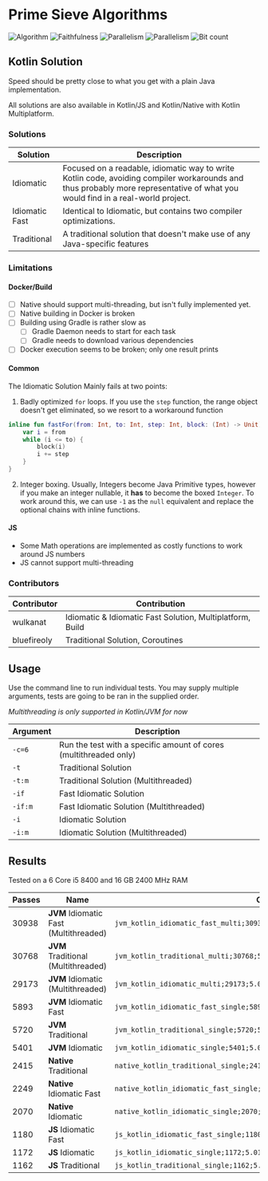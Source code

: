 # Prime Sieve Algorithms
![Algorithm](https://img.shields.io/badge/Algorithm-base-green)
![Faithfulness](https://img.shields.io/badge/Faithful-yes-green)
![Parallelism](https://img.shields.io/badge/Parallel-yes-green)
![Parallelism](https://img.shields.io/badge/Parallel-no-green)
![Bit count](https://img.shields.io/badge/Bits-unknown-yellowgreen)

## Kotlin Solution

Speed should be pretty close to what you get with a plain Java implementation.

All solutions are also available in Kotlin/JS and Kotlin/Native with Kotlin Multiplatform.

### Solutions

| Solution | Description |
| ------ | ------- |
| Idiomatic | Focused on a readable, idiomatic way to write Kotlin code, avoiding compiler workarounds and thus probably more representative of what you would find in a real-world project.
| Idiomatic Fast | Identical to Idiomatic, but contains two compiler optimizations. |
| Traditional | A traditional solution that doesn't make use of any Java-specific features |

### Limitations

#### Docker/Build

* [ ] Native should support multi-threading, but isn't fully implemented yet.
* [ ] Native building in Docker is broken
* [ ] Building using Gradle is rather slow as
   - [ ] Gradle Daemon needs to start for each task
   - [ ] Gradle needs to download various dependencies
* [ ] Docker execution seems to be broken; only one result prints

#### Common
The Idiomatic Solution Mainly fails at two points:
1. Badly optimized `for` loops. If you use the `step` function, the range object doesn't get eliminated, so we resort
   to a workaround function
```kotlin
inline fun fastFor(from: Int, to: Int, step: Int, block: (Int) -> Unit) {
    var i = from
    while (i <= to) {
        block(i)
        i += step
    }
}
```
2. Integer boxing. Usually, Integers become Java Primitive types, however if you make an integer nullable,
   it **has** to become the boxed `Integer`. To work around this, we can use `-1` as the `null` equivalent and replace
   the optional chains with inline functions.

#### JS
* Some Math operations are implemented as costly functions to work around JS numbers
* JS cannot support multi-threading

### Contributors

| Contributor | Contribution |
----- |---------
| wulkanat | Idiomatic & Idiomatic Fast Solution, Multiplatform, Build |
| bluefireoly | Traditional Solution, Coroutines |

## Usage

Use the command line to run individual tests.
You may supply multiple arguments, tests are going to be ran in the supplied order.

*Multithreading is only supported in Kotlin/JVM for now*

| Argument | Description |
----- |---------
| `-c=6` | Run the test with a specific amount of cores (multithreaded only) |
| `-t` | Traditional Solution |
| `-t:m` | Traditional Solution (Multithreaded) |
| `-if` | Fast Idiomatic Solution |
| `-if:m` | Fast Idiomatic Solution (Multithreaded) |
| `-i` | Idiomatic Solution |
| `-i:m` | Idiomatic Solution (Multithreaded) |

## Results

Tested on a 6 Core i5 8400 and 16 GB 2400 MHz RAM

| Passes | Name | Output |
--- | --- | ---
| 30938| **JVM** Idiomatic Fast (Multithreaded) | `jvm_kotlin_idiomatic_fast_multi;30938;5.0;1;algorithm=base,faithful=yes` |
| 30768 | **JVM** Traditional (Multithreaded) | `jvm_kotlin_traditional_multi;30768;5.0;1;algorithm=base,faithful=yes` |
| 29173 | **JVM** Idiomatic (Multithreaded) | `jvm_kotlin_idiomatic_multi;29173;5.0;1;algorithm=base,faithful=yes` |
| 5893 | **JVM** Idiomatic Fast | `jvm_kotlin_idiomatic_fast_single;5893;5.0;1;algorithm=base,faithful=yes` |
| 5720 | **JVM** Traditional | `jvm_kotlin_traditional_single;5720;5.0;1;algorithm=base,faithful=yes` |
| 5401 | **JVM** Idiomatic | `jvm_kotlin_idiomatic_single;5401;5.0;1;algorithm=base,faithful=yes` |
| 2415 | **Native** Traditional | `native_kotlin_traditional_single;2415;5.002;1;algorithm=base,faithful=yes` |
| 2249 | **Native** Idiomatic Fast | `native_kotlin_idiomatic_fast_single;2249;5.003;1;algorithm=base,faithful=yes` |
| 2070 | **Native** Idiomatic | `native_kotlin_idiomatic_single;2070;5.001;1;algorithm=base,faithful=yes` |
| 1180 | **JS** Idiomatic Fast | `js_kotlin_idiomatic_fast_single;1180;5.008;1;algorithm=base,faithful=yes` |
| 1172 | **JS** Idiomatic | `js_kotlin_idiomatic_single;1172;5.01;1;algorithm=base,faithful=yes` |
| 1162 | **JS** Traditional | `js_kotlin_traditional_single;1162;5.006;1;algorithm=base,faithful=yes` |
